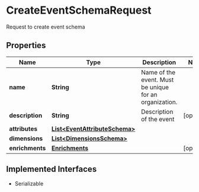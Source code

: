

# CreateEventSchemaRequest

Request to create event schema

## Properties

| Name | Type | Description | Notes |
|------------ | ------------- | ------------- | -------------|
|**name** | **String** | Name of the event. Must be unique for an organization. |  |
|**description** | **String** | Description of the event |  [optional] |
|**attributes** | [**List&lt;EventAttributeSchema&gt;**](EventAttributeSchema.md) |  |  |
|**dimensions** | [**List&lt;DimensionsSchema&gt;**](DimensionsSchema.md) |  |  |
|**enrichments** | [**Enrichments**](Enrichments.md) |  |  [optional] |


## Implemented Interfaces

* Serializable


